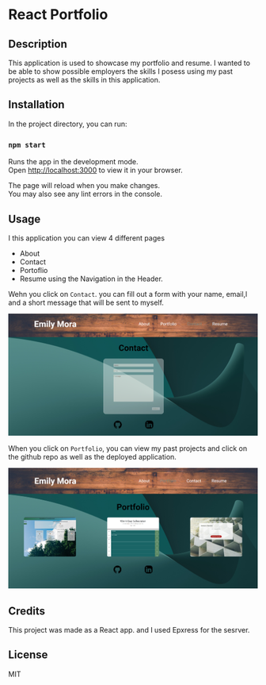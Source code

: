 # React Portfolio


## Description

This application is used to showcase my portfolio and resume. I wanted to be able to show possible employers the skills I posess using my past projects as well as the skills in this application.

## Installation

In the project directory, you can run:

### `npm start`

Runs the app in the development mode.\
Open [http://localhost:3000](http://localhost:3000) to view it in your browser.

The page will reload when you make changes.\
You may also see any lint errors in the console.

## Usage

I this application you can view 4 different pages 

* About 
* Contact
* Portoflio
* Resume 
using the Navigation in the Header. 

Wehn you click on `Contact`. you can fill out a form with your name, email,l and a short message that will be sent to myself. 

![contact](./assets/contactForREADME.png)

When you click on `Portfolio`, you can view my past projects and click on the github repo as well as the deployed application. 


![portfolio](./assets/portfolioForREADME.png)

## Credits

This project was made as a React app. and I used Epxress for the sesrver. 

## License

MIT
